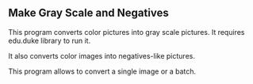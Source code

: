## Make Gray Scale and Negatives

This program converts color pictures into gray scale pictures.
It requires edu.duke library to run it.

It also converts color images into negatives-like pictures.

This program allows to convert a single image or a batch. 
